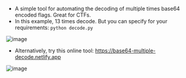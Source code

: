 + A simple tool for automating the decoding of multiple times base64 encoded flags. Great for CTFs.
+ In this example, 13 times decode. But you can specify for your requirements: `python decode.py`

![image](https://github.com/h4md153v63n/Python_Security_Codes/assets/5091265/100152f6-9dca-41a8-b2a3-134a6e73bfbc)

+ Alternatively, try this online tool: https://base64-multiple-decode.netlify.app

![image](https://github.com/h4md153v63n/Bash_Scripts/assets/5091265/27a222f4-dc74-4795-ada0-86bda6fae3b6)
